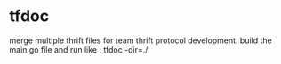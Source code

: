 # tfdoc
merge multiple thrift files for team thrift protocol development.
build the main.go  file
and run like :  tfdoc -dir=./
 